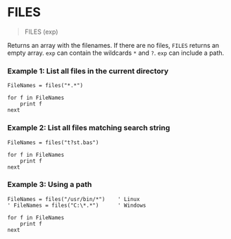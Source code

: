# FILES

> FILES (exp)

Returns an array with the filenames. If there are no files, `FILES` returns an empty array. `exp` can contain the wildcards `*` and `?`. `exp` can include a path.

### Example 1: List all files in the current directory

```
FileNames = files("*.*")

for f in FileNames
    print f
next
```

### Example 2: List all files matching search string

```
FileNames = files("t?st.bas")

for f in FileNames
    print f
next
```

### Example 3: Using a path

```
FileNames = files("/usr/bin/*")    ' Linux
' FileNames = files("C:\*.*")      ' Windows

for f in FileNames
    print f
next
```

